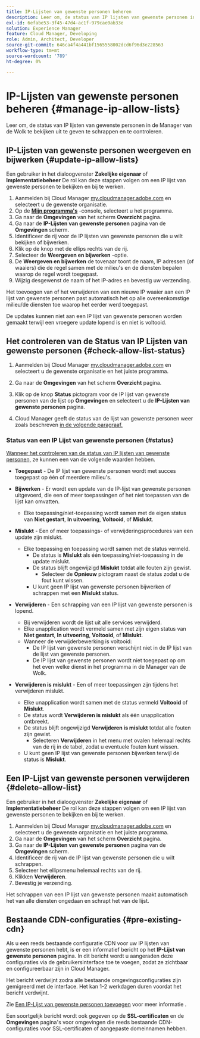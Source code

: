 ```yaml
---
title: IP-Lijsten van gewenste personen beheren
description: Leer om, de status van IP lijsten van gewenste personen in de Manager van de Wolk te bekijken uit te geven te schrappen en te controleren.
exl-id: 6efabe53-3f45-47d4-ac1f-979cae0ab33e
solution: Experience Manager
feature: Cloud Manager, Developing
role: Admin, Architect, Developer
source-git-commit: 646ca4f4a441bf1565558002dcd6f96d3e228563
workflow-type: tm+mt
source-wordcount: '789'
ht-degree: 0%

---
```


# IP-Lijsten van gewenste personen beheren {#manage-ip-allow-lists}

Leer om, de status van IP lijsten van gewenste personen in de Manager van de Wolk te bekijken uit te geven te schrappen en te controleren.

## IP-Lijsten van gewenste personen weergeven en bijwerken {#update-ip-allow-lists}

Een gebruiker in het dialoogvenster **Zakelijke eigenaar** of **Implementatiebeheer** De rol kan deze stappen volgen om een IP lijst van gewenste personen te bekijken en bij te werken.

1. Aanmelden bij Cloud Manager [my.cloudmanager.adobe.com](https://my.cloudmanager.adobe.com/) en selecteert u de gewenste organisatie.
1. Op de **[Mijn programma&#39;s](/help/implementing/cloud-manager/navigation.md#my-programs)** -console, selecteert u het programma.
1. Ga naar de **Omgevingen** van het scherm **Overzicht** pagina.
1. Ga naar de **IP-Lijsten van gewenste personen** pagina van de **Omgevingen** scherm.
1. Identificeer de rij voor de IP lijsten van gewenste personen die u wilt bekijken of bijwerken.
1. Klik op de knop met de ellips rechts van de rij.
1. Selecteer de **Weergeven en bijwerken** -optie.
1. De **Weergeven en bijwerken** de tovenaar toont de naam, IP adressen (of waaiers) die de regel samen met de milieu&#39;s en de diensten bepalen waarop de regel wordt toegepast.
1. Wijzig desgewenst de naam of het IP-adres en bevestig uw verzending.

Het toevoegen van of het verwijderen van een nieuwe IP waaier aan een IP lijst van gewenste personen past automatisch het op alle overeenkomstige milieu/de diensten toe waarop het eerder werd toegepast.

De updates kunnen niet aan een IP lijst van gewenste personen worden gemaakt terwijl een vroegere update lopend is en niet is voltooid.

## Het controleren van de Status van IP Lijsten van gewenste personen {#check-allow-list-status}

1. Aanmelden bij Cloud Manager [my.cloudmanager.adobe.com](https://my.cloudmanager.adobe.com/) en selecteert u de gewenste organisatie en het juiste programma.

1. Ga naar de **Omgevingen** van het scherm **Overzicht** pagina.

1. Klik op de knop **Status** pictogram voor de IP lijst van gewenste personen van de lijst op **Omgevingen** en selecteert u de **IP-Lijsten van gewenste personen** pagina.

1. Cloud Manager geeft de status van de lijst van gewenste personen weer zoals beschreven [in de volgende paragraaf.](#status)

### Status van een IP Lijst van gewenste personen {#status}

[Wanneer het controleren van de status van IP lijsten van gewenste personen,](#check-allow-list-status) ze kunnen een van de volgende waarden hebben.

* **Toegepast** - De IP lijst van gewenste personen wordt met succes toegepast op één of meerdere milieu&#39;s.

* **Bijwerken** - Er wordt een update van de IP-lijst van gewenste personen uitgevoerd, die een of meer toepassingen of het niet toepassen van de lijst kan omvatten.

   * Elke toepassing/niet-toepassing wordt samen met de eigen status van **Niet gestart**, **In uitvoering**, **Voltooid**, of **Mislukt**.

* **Mislukt** - Een of meer toepassings- of verwijderingsprocedures van een update zijn mislukt.
   * Elke toepassing en toepassing wordt samen met de status vermeld.
      * De status is **Mislukt** als één toepassing/niet-toepassing in de update mislukt.
      * De status blijft ongewijzigd **Mislukt** totdat alle fouten zijn gewist.
         * Selecteer de **Opnieuw** pictogram naast de status zodat u de fout kunt wissen.
      * U kunt geen IP lijst van gewenste personen bijwerken of schrappen met een **Mislukt** status.

* **Verwijderen** - Een schrapping van een IP lijst van gewenste personen is lopend.
   * Bij verwijderen wordt de lijst uit alle services verwijderd.
   * Elke unapplication wordt vermeld samen met zijn eigen status van **Niet gestart**, **In uitvoering**, **Voltooid**, of **Mislukt**.
   * Wanneer de verwijderbewerking is voltooid:
      * De IP lijst van gewenste personen verschijnt niet in de IP lijst van de lijst van gewenste personen.
      * De IP lijst van gewenste personen wordt niet toegepast op om het even welke dienst in het programma in de Manager van de Wolk.

* **Verwijderen is mislukt** - Een of meer toepassingen zijn tijdens het verwijderen mislukt.

   * Elke unapplication wordt samen met de status vermeld **Voltooid** of **Mislukt**.
   * De status wordt **Verwijderen is mislukt** als één unapplication ontbreekt.
   * De status blijft ongewijzigd **Verwijderen is mislukt** totdat alle fouten zijn gewist.
      * Selecteren **Verwijderen** in het menu met ovalen helemaal rechts van de rij in de tabel, zodat u eventuele fouten kunt wissen.
   * U kunt geen IP lijst van gewenste personen bijwerken terwijl de status is **Mislukt**.

## Een IP-Lijst van gewenste personen verwijderen {#delete-allow-list}

Een gebruiker in het dialoogvenster **Zakelijke eigenaar** of **Implementatiebeheer** De rol kan deze stappen volgen om een IP lijst van gewenste personen te bekijken en bij te werken.

1. Aanmelden bij Cloud Manager [my.cloudmanager.adobe.com](https://my.cloudmanager.adobe.com/) en selecteert u de gewenste organisatie en het juiste programma.
1. Ga naar de **Omgevingen** van het scherm **Overzicht** pagina.
1. Ga naar de **IP-Lijsten van gewenste personen** pagina van de **Omgevingen** scherm.
1. Identificeer de rij van de IP lijst van gewenste personen die u wilt schrappen.
1. Selecteer het ellipsmenu helemaal rechts van de rij.
1. Klikken **Verwijderen**.
1. Bevestig je verzending.

Het schrappen van een IP lijst van gewenste personen maakt automatisch het van alle diensten ongedaan en schrapt het van de lijst.

## Bestaande CDN-configuraties {#pre-existing-cdn}

Als u een reeds bestaande configuratie CDN voor uw IP lijsten van gewenste personen hebt, is er een informatief bericht op het **IP-Lijst van gewenste personen** pagina. In dit bericht wordt u aangeraden deze configuraties via de gebruikersinterface toe te voegen, zodat ze zichtbaar en configureerbaar zijn in Cloud Manager.

Het bericht verdwijnt zodra alle bestaande omgevingsconfiguraties zijn gemigreerd met de interface. Het kan 1-2 werkdagen duren voordat het bericht verdwijnt.

Zie [Een IP-Lijst van gewenste personen toevoegen](/help/implementing/cloud-manager/ip-allow-lists/add-ip-allow-lists.md) voor meer informatie .

Een soortgelijk bericht wordt ook gegeven op de **SSL-certificaten** en de **Omgevingen** pagina&#39;s voor omgevingen die reeds bestaande CDN-configuraties voor SSL-certificaten of aangepaste domeinnamen hebben.
